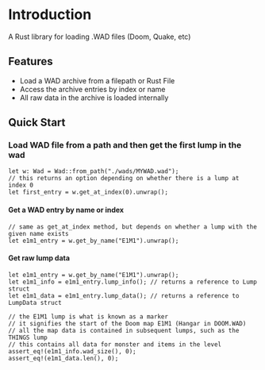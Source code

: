 # Introduction
A Rust library for loading .WAD files (Doom, Quake, etc)

## Features
* Load a WAD archive from a filepath or Rust File 
* Access the archive entries by index or name 
* All raw data in the archive is loaded internally

## Quick Start
### Load WAD file from a path and then get the first lump in the wad
    let w: Wad = Wad::from_path("./wads/MYWAD.wad");
    // this returns an option depending on whether there is a lump at index 0 
    let first_entry = w.get_at_index(0).unwrap();

#### Get a WAD entry by name or index
    // same as get_at_index method, but depends on whether a lump with the given name exists
    let e1m1_entry = w.get_by_name("E1M1").unwrap();

#### Get raw lump data 
    let e1m1_entry = w.get_by_name("E1M1").unwrap();
    let e1m1_info = e1m1_entry.lump_info(); // returns a reference to Lump struct
    let e1m1_data = e1m1_entry.lump_data(); // returns a reference to LumpData struct

    // the E1M1 lump is what is known as a marker 
    // it signifies the start of the Doom map E1M1 (Hangar in DOOM.WAD)
    // all the map data is contained in subsequent lumps, such as the THINGS lump
    // this contains all data for monster and items in the level
    assert_eq!(e1m1_info.wad_size(), 0);
    assert_eq!(e1m1_data.len(), 0);